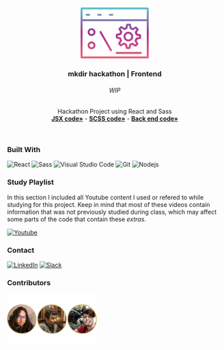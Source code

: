 <div id="top"></div>
<!-- PROJECT LOGO -->
<br />
<div align="center">
  <a href="https://github.com/NivaldoFarias/mkdir-hackathon-frontend">
    <img src="https://github.com/NivaldoFarias/mkdir-hackathon-frontend/blob/main/src/assets/mkdir-%20hackathon.png" alt="Logo" width="160">
  </a>

<h3 align="center">mkdir hackathon | Frontend</h3>
  <h6 align="center">WIP</h6>
  <p align="center">
    Hackathon Project using React and Sass
    <br />
    <a href="https://github.com/NivaldoFarias/mkdir-hackathon-frontend/tree/main/src"><strong>JSX code»</strong></a>
    -
    <a href="https://github.com/NivaldoFarias/mkdir-hackathon-frontend/blob/main/src/index.scss"><strong>SCSS code»</strong></a>
     -
    <a href="https://github.com/NivaldoFarias/mkdir-hackathon-backend#readme"><strong>Back end code»</strong></a>
</div>

<br />

### Built With

![React](https://img.shields.io/badge/React-20232A?style=for-the-badge&logo=react&logoColor=61DAFB)
![Sass](https://img.shields.io/badge/Sass-CC6699?style=for-the-badge&logo=sass&logoColor=white)
![Visual Studio Code](https://img.shields.io/badge/Visual%20Studio%20Code-0078d7.svg?style=for-the-badge&logo=visual-studio-code&logoColor=white)
![Git](https://img.shields.io/badge/git-%23F05033.svg?style=for-the-badge&logo=git&logoColor=white)
![Nodejs](https://img.shields.io/badge/Node.js-43853D?style=for-the-badge&logo=node.js&logoColor=white)

<!-- Study Playlist -->

### Study Playlist

In this section I included all Youtube content I used or refered to while studying for this project. Keep in mind that most of these videos contain information that was not previously studied during class, which may affect some parts of the code that contain these _extras_.

<a href="https://youtube.com/playlist?list=PLoZj33I2-ANTWqU331l3ZGlZV8I7rr5ZN">![Youtube](https://img.shields.io/badge/YouTube-FF0000?style=for-the-badge&logo=youtube&logoColor=white)</a>

<!-- CONTACT -->

### Contact 

[![LinkedIn][linkedin-shield]][linkedin-url]
[![Slack][slack-shield]][slack-url]

### Contributors 

<a href="https://github.com/NivaldoFarias/mkdir-hackathon-frontend/graphs/contributors">
  <img src="https://github.com/NivaldoFarias/mkdir-hackathon-frontend/blob/main/src/assets/mkdir-hackathon-contributors.png" width="210"">
</a>

<!-- MARKDOWN LINKS & IMAGES -->

[linkedin-shield]: https://img.shields.io/badge/-LinkedIn-black.svg?style=for-the-badge&logo=linkedin&colorB=blue
[linkedin-url]: https://www.linkedin.com/in/nivaldofarias/
[slack-shield]: https://img.shields.io/badge/Slack-4A154B?style=for-the-badge&logo=slack&logoColor=white
[slack-url]: https://driventurmas.slack.com/team/U02T6V2D8D8/
